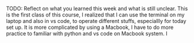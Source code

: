 TODO: Reflect on what you learned this week and what is still unclear.
This is the first class of this course, I realized that I can use the terminal on my laptop and also in vs code, to operate different stuffs, especiallly for today set up. It is more complicated by using a Macbook, I have to do more practice to familiar with python and vs code on Macbook system. I 
